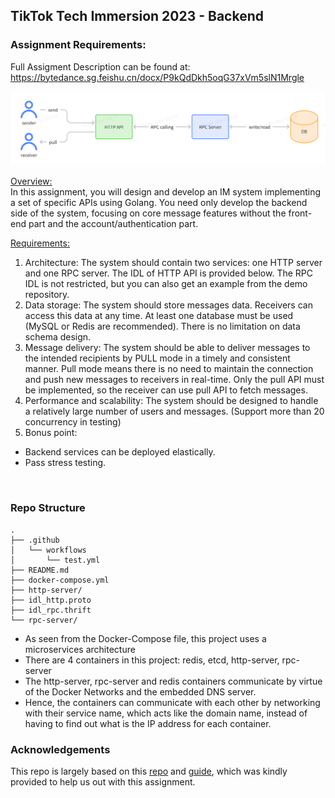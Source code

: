 ## TikTok Tech Immersion 2023 - Backend

### Assignment Requirements:
Full Assigment Description can be found at: https://bytedance.sg.feishu.cn/docx/P9kQdDkh5oqG37xVm5slN1Mrgle <br>

<p align="center">
    <img src="./Architecture_Diagram.png">
</p>

<u>Overview:</u> <br>
In this assignment, you will design and develop an IM system implementing a set of specific APIs using Golang. You need only develop the backend side of the system, focusing on core message features without the front-end part and the account/authentication part.

<u>Requirements: </u> <br>
1. Architecture: The system should contain two services: one HTTP server and one RPC server. The IDL of HTTP API is provided below. The RPC IDL is not restricted, but you can also get an example from the demo repository.
2. Data storage: The system should store messages data. Receivers can access this data at any time. At least one database must be used (MySQL or Redis are recommended). There is no limitation on data schema design.
3. Message delivery: The system should be able to deliver messages to the intended recipients by PULL mode in a timely and consistent manner. Pull mode means there is no need to maintain the connection and push new messages to receivers in real-time. Only the pull API must be implemented, so the receiver can use pull API to fetch messages.
4. Performance and scalability: The system should be designed to handle a relatively large number of users and messages. (Support more than 20 concurrency in testing)
5. Bonus point: 
  - Backend services can be deployed elastically.
  - Pass stress testing.


<br>

### Repo Structure
```
.
├── .github
│   └── workflows
│       └── test.yml
├── README.md
├── docker-compose.yml
├── http-server/
├── idl_http.proto
├── idl_rpc.thrift
└── rpc-server/ 

```
- As seen from the Docker-Compose file, this project uses a microservices architecture
- There are 4 containers in this project: redis, etcd, http-server, rpc-server
- The http-server, rpc-server and redis containers communicate by virtue of the Docker Networks and the embedded DNS server. 
- Hence, the containers can communicate with each other by networking with their service name, which acts like the domain name, instead of having to find out what is the IP address for each container.


### Acknowledgements
This repo is largely based on this [repo](https://github.com/weixingp/tiktok-tech-immersion-2023) and [guide](https://o386706e92.larksuite.com/docx/QE9qdhCmsoiieAx6gWEuRxvWsRc), which was kindly provided to help us out with this assignment.

